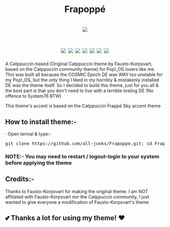 # <h1 align="center">Frapoppé</h1>

<h1 align="center"><img src="https://github.com/all-junks/Frapoppe/blob/main/Frapoppe.png"/></h1>

<h1 align="center">
  <img src="https://img.shields.io/badge/OS-Linux_Only-f9e2af?style=for-the-badge&logo=linux&logoColor=f9e2af"/>
  <img src="https://img.shields.io/badge/Style-CSS-89b4fa?style=for-the-badge&logo=css3&logoColor=89b4fa"/>
  <img src="https://img.shields.io/badge/Forked_From-Fausto--Korpsvart-fab387?style=for-the-badge&logo=github&logoColor=fab387"/>
  <img src="https://img.shields.io/badge/DE-GNOME_%7C_CINNAMON_%7C_XFCE_%7C_LXDE-cba6f7?style=for-the-badge"/>
  <img src="https://img.shields.io/github/stars/all-junks/Frapoppe?style=for-the-badge&label=Stars&color=eed49f"/>
  <img src="https://img.shields.io/github/downloads/all-junks/Frapoppe/total?style=for-the-badge&label=Downloads&color=a6e3a1"/>
  <img src="https://img.shields.io/badge/License-GPL--3.0-f38ba8?style=for-the-badge&logo=gnu&logoColor=f38ba8"/>
</h1>

A Catppuccin-based (Original Catppuccin theme by Fausto-Korpsvart, based on the Catppuccin community theme) for Pop!_OS lovers like me. This was built all because the COSMIC Epoch DE was WAY too unstable for my Pop!_OS, but the only thing I liked in my horribly & mistakenly installed DE was the theme itself. So I decided to build this theme, just for you all & the best part is that you don't need to live with a terrible testing DE (No offence to System76 BTW)

This theme's accent is based on the Catppuccin Frappé Sky accent theme

## How to install theme:-

· Open terinal & type:-
<pre>git clone https://github.com/all-junks/Frapoppe.git; cd Frapoppe; chmod 755 install.sh; chmod +x install.sh; ./install.sh</pre>

### NOTE:- You may need to restart / logout-login to your system before applying the theme

## Credits:-

Thanks to Fausto-Korpsvart for making the original theme. I am NOT affiliated with Fausto-Korpsvart nor the Catppuccin community, I just wanted to give everyone a modification of Fausto-Korpsvart's theme

## 💕 Thanks a lot for using my theme! ❤️
